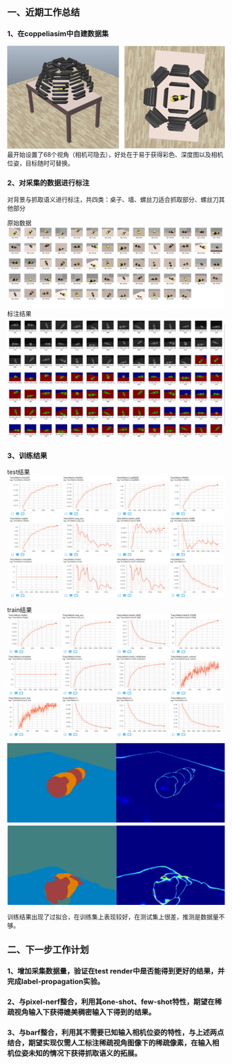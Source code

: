## 一、近期工作总结

### 1、在coppeliasim中自建数据集
![coppeliasim_dataset](img/coppeliasim_dataset.png "dataset")
最开始设置了68个视角（相机可隐去），好处在于易于获得彩色、深度图以及相机位姿，目标随时可替换。

### 2、对采集的数据进行标注
对背景与抓取语义进行标注，共四类：桌子、墙、螺丝刀适合抓取部分、螺丝刀其他部分

原始数据
![ori_data](img/ori_image.png "ori")
标注结果
![semantic_data](img/semantic_image.png "semantic")

### 3、训练结果

test结果
![test_result](img/test_result.png "test_result")


train结果
![train_result](img/train_result.png "train_result")

![result](img/result.png "reult")

训练结果出现了过拟合，在训练集上表现较好，在测试集上很差，推测是数据量不够。

## 二、下一步工作计划

### 1、增加采集数据量，验证在test render中是否能得到更好的结果，并完成label-propagation实验。

### 2、与pixel-nerf整合，利用其one-shot、few-shot特性，期望在稀疏视角输入下获得媲美稠密输入下得到的结果。

### 3、与barf整合，利用其不需要已知输入相机位姿的特性，与上述两点结合，期望实现仅需人工标注稀疏视角图像下的稀疏像素，在输入相机位姿未知的情况下获得抓取语义的拓展。